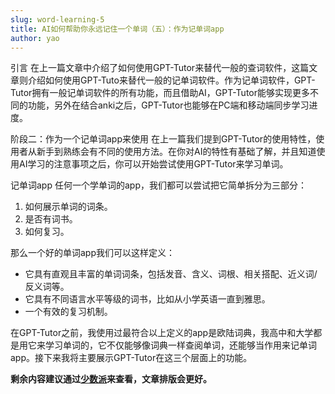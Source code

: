 ```yaml
---
slug: word-learning-5
title: AI如何帮助你永远记住一个单词（五）：作为记单词app
author: yao
---
```


引言
在上一篇文章中介绍了如何使用GPT-Tutor来替代一般的查词软件，这篇文章则介绍如何使用GPT-Tuto来替代一般的记单词软件。作为记单词软件，GPT-Tutor拥有一般记单词软件的所有功能，而且借助AI，GPT-Tutor能够实现更多不同的功能，另外在结合anki之后，GPT-Tutor也能够在PC端和移动端同步学习进度。

阶段二：作为一个记单词app来使用
在上一篇我们提到GPT-Tutor的使用特性，使用者从新手到熟练会有不同的使用方法。在你对AI的特性有基础了解，并且知道使用AI学习的注意事项之后，你可以开始尝试使用GPT-Tutor来学习单词。

记单词app
任何一个学单词的app，我们都可以尝试把它简单拆分为三部分：

1. 如何展示单词的词条。
2. 是否有词书。
3. 如何复习。

那么一个好的单词app我们可以这样定义：

- 它具有直观且丰富的单词词条，包括发音、含义、词根、相关搭配、近义词/反义词等。
- 它具有不同语言水平等级的词书，比如从小学英语一直到雅思。
- 一个有效的复习机制。

在GPT-Tutor之前，我使用过最符合以上定义的app是欧陆词典，我高中和大学都是用它来学习单词的，它不仅能够像词典一样查阅单词，还能够当作用来记单词app。接下来我将主要展示GPT-Tutor在这三个层面上的功能。

**剩余内容建议通过[少数派](https://sspai.com/post/91484)来查看，文章排版会更好。**